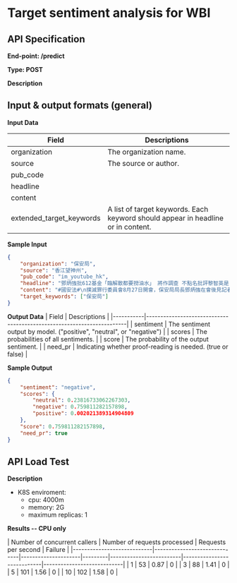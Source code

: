 # **Target sentiment analysis for WBI**

## API Specification

**End-point: /predict**

**Type: POST**

**Description**


## Input & output formats (general)


**Input Data**

| Field                    | Descriptions                                                                     |
|--------------------------|----------------------------------------------------------------------------------|
| organization             | The organization name.                                                           |
| source                   | The source or author.                                                            |
| pub_code                 |                                                                                  |
| headline                 |                                                                                  |
| content                  |                                                                                  |
| extended_target_keywords | A list of target keywords. Each keyword should appear in headline or in content. |

**Sample Input**

```json
{
    "organization": "保安局", 
    "source": "香江望神州", 
    "pub_code": "im_youtube_hk",
    "headline": "鄧炳強批612基金「臨解散都要撈油水」 將作調查 不點名批評黎智英是「主腦」",
    "content": "#國安法#\n撲滅罪行委員會8月27日開會，保安局局長鄧炳強在會後見記者",
    "target_keywords": ["保安局"]
}

```

**Output Data**
| Field     | Descriptions                                                          |
|-----------|-----------------------------------------------------------------------|
| sentiment | The sentiment output by model. ("positive", "neutral", or "negative") |
| scores    | The probabilities of all sentiments.                                  |
| score     | The probability of the output sentiment.                              |
| need_pr   | Indicating whether proof-reading is needed. (true or false)           |


**Sample Output**

```json
{
    "sentiment": "negative",
    "scores": {
        "neutral": 0.23816733062267303,
        "negative": 0.759811282157898,
        "positive": 0.002021389314904809
    },
    "score": 0.759811282157898,
    "need_pr": true
}
```

## API Load Test

**Description**

* K8S enviroment: 
  * cpu: 4000m
  * memory: 2G
  * maximum replicas: 1

**Results -- CPU only**

| Number of concurrent callers | Number of requests processed | Requests per second | Failure |
|----------------------------|------------------------------|---------------------|---------|-------------------------|----------------------------|----------------------------|
| 1                         |   53                       |          0.87      | 0       | 
| 3                         |   88                       |          1.41      | 0       | 
| 5                         |   101                       |          1.56      | 0       | 
| 10                         |   102                       |          1.58      | 0       | 

